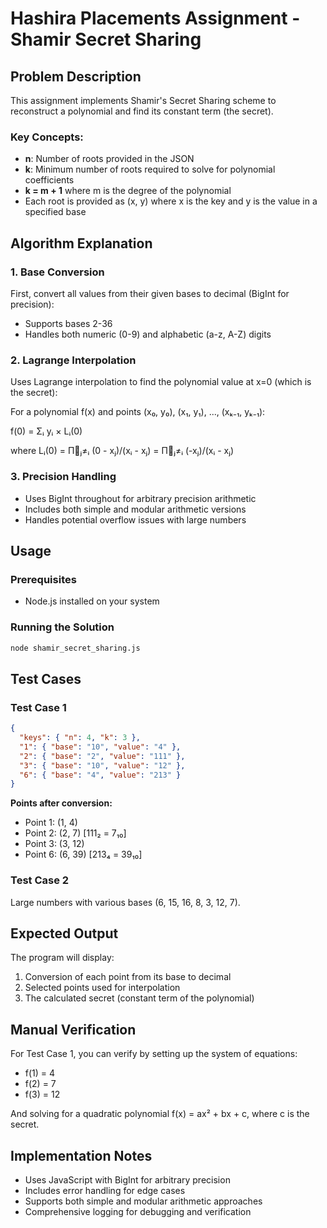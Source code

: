 # Hashira Placements Assignment - Shamir Secret Sharing

## Problem Description
This assignment implements Shamir's Secret Sharing scheme to reconstruct a polynomial and find its constant term (the secret). 

### Key Concepts:
- **n**: Number of roots provided in the JSON
- **k**: Minimum number of roots required to solve for polynomial coefficients
- **k = m + 1** where m is the degree of the polynomial
- Each root is provided as (x, y) where x is the key and y is the value in a specified base

## Algorithm Explanation

### 1. Base Conversion
First, convert all values from their given bases to decimal (BigInt for precision):
- Supports bases 2-36
- Handles both numeric (0-9) and alphabetic (a-z, A-Z) digits

### 2. Lagrange Interpolation
Uses Lagrange interpolation to find the polynomial value at x=0 (which is the secret):

For a polynomial f(x) and points (x₀, y₀), (x₁, y₁), ..., (xₖ₋₁, yₖ₋₁):

f(0) = Σᵢ yᵢ × Lᵢ(0)

where Lᵢ(0) = Π⃗ⱼ≠ᵢ (0 - xⱼ)/(xᵢ - xⱼ) = Π⃗ⱼ≠ᵢ (-xⱼ)/(xᵢ - xⱼ)

### 3. Precision Handling
- Uses BigInt throughout for arbitrary precision arithmetic
- Includes both simple and modular arithmetic versions
- Handles potential overflow issues with large numbers

## Usage

### Prerequisites
- Node.js installed on your system

### Running the Solution
```bash
node shamir_secret_sharing.js
```

## Test Cases

### Test Case 1
```json
{
  "keys": { "n": 4, "k": 3 },
  "1": { "base": "10", "value": "4" },
  "2": { "base": "2", "value": "111" },
  "3": { "base": "10", "value": "12" },
  "6": { "base": "4", "value": "213" }
}
```

**Points after conversion:**
- Point 1: (1, 4)
- Point 2: (2, 7) [111₂ = 7₁₀]
- Point 3: (3, 12)
- Point 6: (6, 39) [213₄ = 39₁₀]

### Test Case 2
Large numbers with various bases (6, 15, 16, 8, 3, 12, 7).

## Expected Output
The program will display:
1. Conversion of each point from its base to decimal
2. Selected points used for interpolation
3. The calculated secret (constant term of the polynomial)

## Manual Verification
For Test Case 1, you can verify by setting up the system of equations:
- f(1) = 4
- f(2) = 7  
- f(3) = 12

And solving for a quadratic polynomial f(x) = ax² + bx + c, where c is the secret.

## Implementation Notes
- Uses JavaScript with BigInt for arbitrary precision
- Includes error handling for edge cases
- Supports both simple and modular arithmetic approaches
- Comprehensive logging for debugging and verification
